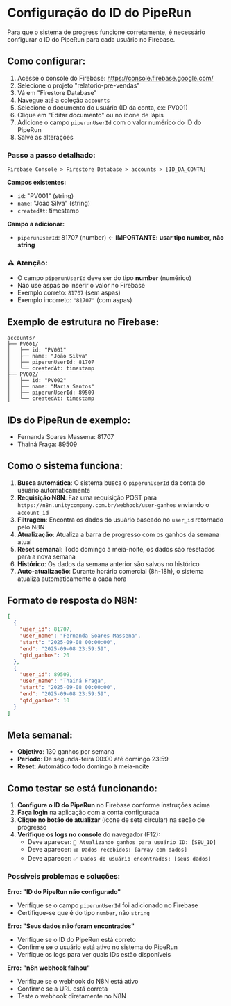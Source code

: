 # Configuração do ID do PipeRun

Para que o sistema de progress funcione corretamente, é necessário configurar o ID do PipeRun para cada usuário no Firebase.

## Como configurar:

1. Acesse o console do Firebase: https://console.firebase.google.com/
2. Selecione o projeto "relatorio-pre-vendas"
3. Vá em "Firestore Database"
4. Navegue até a coleção `accounts`
5. Selecione o documento do usuário (ID da conta, ex: PV001)
6. Clique em "Editar documento" ou no ícone de lápis
7. Adicione o campo `piperunUserId` com o valor numérico do ID do PipeRun
8. Salve as alterações

### Passo a passo detalhado:

```
Firebase Console > Firestore Database > accounts > [ID_DA_CONTA]
```

**Campos existentes:**
- `id`: "PV001" (string)
- `name`: "João Silva" (string)  
- `createdAt`: timestamp

**Campo a adicionar:**
- `piperunUserId`: 81707 (number) ← **IMPORTANTE: usar tipo number, não string**

### ⚠️ Atenção:
- O campo `piperunUserId` deve ser do tipo **number** (numérico)
- Não use aspas ao inserir o valor no Firebase
- Exemplo correto: `81707` (sem aspas)
- Exemplo incorreto: `"81707"` (com aspas)

## Exemplo de estrutura no Firebase:

```
accounts/
├── PV001/
│   ├── id: "PV001"
│   ├── name: "João Silva"
│   ├── piperunUserId: 81707
│   └── createdAt: timestamp
├── PV002/
│   ├── id: "PV002"
│   ├── name: "Maria Santos"
│   ├── piperunUserId: 89509
│   └── createdAt: timestamp
```

## IDs do PipeRun de exemplo:

- Fernanda Soares Massena: 81707
- Thainá Fraga: 89509

## Como o sistema funciona:

1. **Busca automática**: O sistema busca o `piperunUserId` da conta do usuário automaticamente
2. **Requisição N8N**: Faz uma requisição POST para `https://n8n.unitycompany.com.br/webhook/user-ganhos` enviando o `account_id`
3. **Filtragem**: Encontra os dados do usuário baseado no `user_id` retornado pelo N8N
4. **Atualização**: Atualiza a barra de progresso com os ganhos da semana atual
5. **Reset semanal**: Todo domingo à meia-noite, os dados são resetados para a nova semana
6. **Histórico**: Os dados da semana anterior são salvos no histórico
7. **Auto-atualização**: Durante horário comercial (8h-18h), o sistema atualiza automaticamente a cada hora

## Formato de resposta do N8N:

```json
[
  {
    "user_id": 81707,
    "user_name": "Fernanda Soares Massena",
    "start": "2025-09-08 00:00:00",
    "end": "2025-09-08 23:59:59",
    "qtd_ganhos": 20
  },
  {
    "user_id": 89509,
    "user_name": "Thainá Fraga",
    "start": "2025-09-08 00:00:00",
    "end": "2025-09-08 23:59:59",
    "qtd_ganhos": 10
  }
]
```

## Meta semanal:

- **Objetivo**: 130 ganhos por semana
- **Período**: De segunda-feira 00:00 até domingo 23:59
- **Reset**: Automático todo domingo à meia-noite

## Como testar se está funcionando:

1. **Configure o ID do PipeRun** no Firebase conforme instruções acima
2. **Faça login** na aplicação com a conta configurada
3. **Clique no botão de atualizar** (ícone de seta circular) na seção de progresso
4. **Verifique os logs no console** do navegador (F12):
   - Deve aparecer: `🎯 Atualizando ganhos para usuário ID: [SEU_ID]`
   - Deve aparecer: `📊 Dados recebidos: [array com dados]`
   - Deve aparecer: `✅ Dados do usuário encontrados: [seus dados]`

### Possíveis problemas e soluções:

**Erro: "ID do PipeRun não configurado"**
- Verifique se o campo `piperunUserId` foi adicionado no Firebase
- Certifique-se que é do tipo `number`, não `string`

**Erro: "Seus dados não foram encontrados"**
- Verifique se o ID do PipeRun está correto
- Confirme se o usuário está ativo no sistema do PipeRun
- Verifique os logs para ver quais IDs estão disponíveis

**Erro: "n8n webhook falhou"**
- Verifique se o webhook do N8N está ativo
- Confirme se a URL está correta
- Teste o webhook diretamente no N8N
